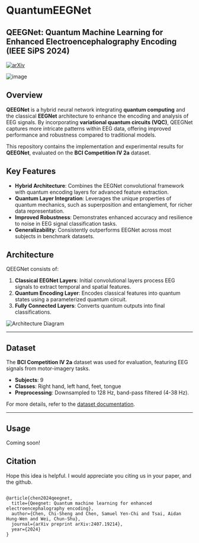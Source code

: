 # QuantumEEGNet

## QEEGNet: Quantum Machine Learning for Enhanced Electroencephalography Encoding (IEEE SiPS 2024)
[![arXiv](https://img.shields.io/badge/arXiv-2407.19214-b31b1b.svg?style=flat-square)](https://arxiv.org/abs/2407.19214)  
 

![image](https://github.com/user-attachments/assets/76786943-880b-4134-a34e-d828f89a00f1)



## Overview

**QEEGNet** is a hybrid neural network integrating **quantum computing** and the classical **EEGNet** architecture to enhance the encoding and analysis of EEG signals. By incorporating **variational quantum circuits (VQC)**, QEEGNet captures more intricate patterns within EEG data, offering improved performance and robustness compared to traditional models.

This repository contains the implementation and experimental results for **QEEGNet**, evaluated on the **BCI Competition IV 2a** dataset.



## Key Features

- **Hybrid Architecture**: Combines the EEGNet convolutional framework with quantum encoding layers for advanced feature extraction.
- **Quantum Layer Integration**: Leverages the unique properties of quantum mechanics, such as superposition and entanglement, for richer data representation.
- **Improved Robustness**: Demonstrates enhanced accuracy and resilience to noise in EEG signal classification tasks.
- **Generalizability**: Consistently outperforms EEGNet across most subjects in benchmark datasets.



## Architecture

QEEGNet consists of:
1. **Classical EEGNet Layers**: Initial convolutional layers process EEG signals to extract temporal and spatial features.
2. **Quantum Encoding Layer**: Encodes classical features into quantum states using a parameterized quantum circuit.
3. **Fully Connected Layers**: Converts quantum outputs into final classifications.

![Architecture Diagram](link-to-architecture-diagram.png)  

---

## Dataset

The **BCI Competition IV 2a** dataset was used for evaluation, featuring EEG signals from motor-imagery tasks.  
- **Subjects**: 9  
- **Classes**: Right hand, left hand, feet, tongue  
- **Preprocessing**: Downsampled to 128 Hz, band-pass filtered (4-38 Hz).  

For more details, refer to the [dataset documentation](https://www.bbci.de/competition/iv/).

---

## Usage
Coming soon!

## Citation
Hope this idea is helpful. I would appreciate you citing us in your paper, and the github.

```

@article{chen2024qeegnet,
  title={Qeegnet: Quantum machine learning for enhanced electroencephalography encoding},
  author={Chen, Chi-Sheng and Chen, Samuel Yen-Chi and Tsai, Aidan Hung-Wen and Wei, Chun-Shu},
  journal={arXiv preprint arXiv:2407.19214},
  year={2024}
}
```

